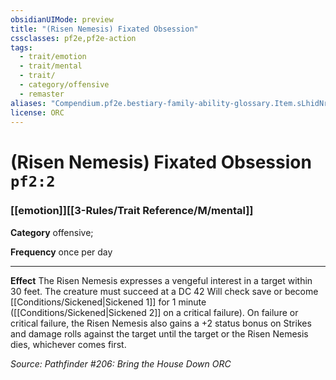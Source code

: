 ```yaml
---
obsidianUIMode: preview
title: "(Risen Nemesis) Fixated Obsession"
cssclasses: pf2e,pf2e-action
tags:
  - trait/emotion
  - trait/mental
  - trait/
  - category/offensive
  - remaster
aliases: "Compendium.pf2e.bestiary-family-ability-glossary.Item.sLhidNrdrlnBpIcH"
license: ORC
---
```

# (Risen Nemesis) Fixated Obsession `pf2:2`

### [[emotion]][[3-Rules/Trait Reference/M/mental]]

**Category** offensive; 




**Frequency** once per day

* * *

**Effect** The Risen Nemesis expresses a vengeful interest in a target within 30 feet. The creature must succeed at a DC 42 Will check save or become [[Conditions/Sickened|Sickened 1]] for 1 minute ([[Conditions/Sickened|Sickened 2]] on a critical failure). On failure or critical failure, the Risen Nemesis also gains a +2 status bonus on Strikes and damage rolls against the target until the target or the Risen Nemesis dies, whichever comes first.

*Source: Pathfinder #206: Bring the House Down*
*ORC*
